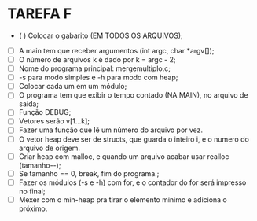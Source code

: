 TAREFA F
=========

- ( ) Colocar o gabarito (EM TODOS OS ARQUIVOS);
- [ ] A main tem que receber argumentos (int argc, char *argv[]);
- [ ] O número de arquivos k é dado por k = argc - 2;
- [ ] Nome do programa principal: mergemultiplo.c;
- [ ] -s para modo simples e -h para modo com heap;
- [ ] Colocar cada um em um módulo;
- [ ] O programa tem que exibir o tempo contado (NA MAIN), no arquivo de saida;
- [ ] Função DEBUG;
- [ ] Vetores serão v[1...k];
- [ ] Fazer uma função que lê um número do arquivo por vez.
- [ ] O vetor heap deve ser de structs, que guarda o inteiro i, e o numero do arquivo de origem.
- [ ] Criar heap com malloc, e quando um arquivo acabar usar realloc (tamanho--);
- [ ] Se tamanho == 0, break, fim do programa.;
- [ ] Fazer os módulos (-s e -h) com for, e o contador do for será impresso no final; 
- [ ] Mexer com o min-heap pra tirar o elemento minimo e adiciona o próximo.
